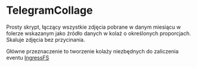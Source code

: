 # TelegramCollage

Prosty skrypt, łączący wszystkie zdjęcia pobrane w danym miesiącu w folerze wskazanym jako źródło danych w kolaż o określonych proporcjach. Skaluje zdjęcia
bez przycinania.

Główne przeznaczenie to tworzenie kolaży niezbędnych do zaliczenia eventu [IngressFS](https://fevgames.net/ifs-reg/)
